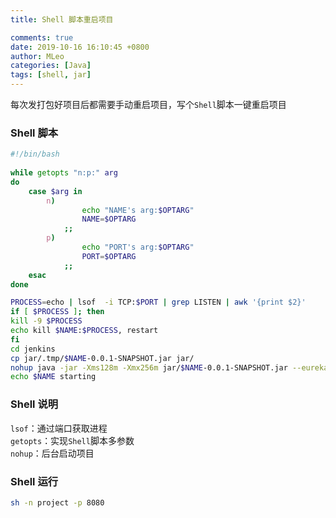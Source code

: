 ```yaml
---
title: Shell 脚本重启项目

comments: true
date: 2019-10-16 16:10:45 +0800
author: MLeo
categories: [Java] 
tags: [shell, jar]
---
```


每次发打包好项目后都需要手动重启项目，写个`Shell`脚本一键重启项目

### Shell 脚本

```bash
#!/bin/bash
  
while getopts "n:p:" arg
do
    case $arg in
        n)
                echo "NAME's arg:$OPTARG"
                NAME=$OPTARG
            ;;
        p)
                echo "PORT's arg:$OPTARG"
                PORT=$OPTARG
            ;;
    esac
done

PROCESS=echo | lsof  -i TCP:$PORT | grep LISTEN | awk '{print $2}'
if [ $PROCESS ]; then
kill -9 $PROCESS
echo kill $NAME:$PROCESS, restart
fi
cd jenkins
cp jar/.tmp/$NAME-0.0.1-SNAPSHOT.jar jar/
nohup java -jar -Xms128m -Xmx256m jar/$NAME-0.0.1-SNAPSHOT.jar --eureka.url="127.0.0.1:9100/eureka/" --profile="dev"  >logs/$NAME.log 2>&1 &
echo $NAME starting
```
### Shell 说明
`lsof`：通过端口获取进程  
`getopts`：实现`Shell`脚本多参数  
`nohup`：后台启动项目  

### Shell 运行
```bash
sh -n project -p 8080
```


